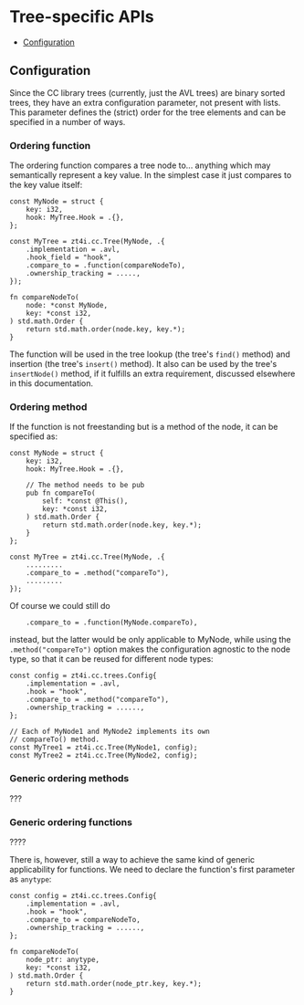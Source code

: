 # Tree-specific APIs

- [Configuration](#configuration)

## Configuration

Since the CC library trees (currently, just the AVL trees) are binary sorted trees, they have an extra configuration parameter, not present with lists. This parameter defines the (strict) order for the tree elements and can be specified in a number of ways.

### Ordering function

The ordering function compares a tree node to... anything which may semantically represent a key value. In the simplest case it just compares to the key value itself:
```
const MyNode = struct {
    key: i32,
    hook: MyTree.Hook = .{},
};

const MyTree = zt4i.cc.Tree(MyNode, .{
    .implementation = .avl,
    .hook_field = "hook",
    .compare_to = .function(compareNodeTo),
    .ownership_tracking = .....,
});

fn compareNodeTo(
    node: *const MyNode,
    key: *const i32,
) std.math.Order {
    return std.math.order(node.key, key.*);
}
```
The function will be used in the tree lookup (the tree's `find()` method) and insertion (the tree's `insert()` method). It also can be used by the tree's `insertNode()` method, if it fulfills an extra requirement, discussed elsewhere in this documentation.

### Ordering method

If the function is not freestanding but is a method of the node, it can be specified as:
```
const MyNode = struct {
    key: i32,
    hook: MyTree.Hook = .{},

    // The method needs to be pub
    pub fn compareTo(
        self: *const @This(),
        key: *const i32,
    ) std.math.Order {
        return std.math.order(node.key, key.*);
    }
};

const MyTree = zt4i.cc.Tree(MyNode, .{
    .........
    .compare_to = .method("compareTo"),
    .........
});
```
Of course we could still do
```
    .compare_to = .function(MyNode.compareTo),
```
instead, but the latter would be only applicable to MyNode, while using the `.method("compareTo")` option makes the configuration agnostic to the node type, so that it can be reused for different node types:
```
const config = zt4i.cc.trees.Config{
    .implementation = .avl,
    .hook = "hook",
    .compare_to = .method("compareTo"),
    .ownership_tracking = ......,
};

// Each of MyNode1 and MyNode2 implements its own
// compareTo() method.
const MyTree1 = zt4i.cc.Tree(MyNode1, config);
const MyTree2 = zt4i.cc.Tree(MyNode2, config);
```

### Generic ordering methods

???

### Generic ordering functions

????

There is, however, still a way to achieve the same kind of generic applicability for functions. We need to declare the function's first parameter as `anytype`:
```
const config = zt4i.cc.trees.Config{
    .implementation = .avl,
    .hook = "hook",
    .compare_to = compareNodeTo,
    .ownership_tracking = ......,
};

fn compareNodeTo(
    node_ptr: anytype,
    key: *const i32,
) std.math.Order {
    return std.math.order(node_ptr.key, key.*);
}
```

